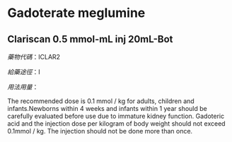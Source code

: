# Gadoterate meglumine

## Clariscan 0.5 mmol-mL inj 20mL-Bot

*藥物代碼*：ICLAR2

*給藥途徑*：I

*用法用量*：

The recommended dose is 0.1 mmol / kg for adults, children and infants.Newborns within 4 weeks and infants within 1 year should be carefully evaluated before use due to immature kidney function. Gadoteric acid and the injection dose per kilogram of body weight should not exceed 0.1mmol / kg. The injection should not be done more than once.

